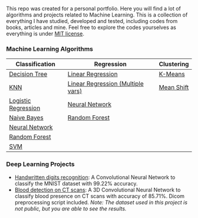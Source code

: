 This repo was created for a personal portfolio. Here you will find a lot of algorithms and projects related to Machine Learning. This is a collection of everything I have studied, developed and tested, including codes from books, articles and mine. Feel free to explore the codes yourselves as everything is under [MIT license](https://opensource.org/licenses/MIT "MIT license").

### Machine Learning Algorithms

| Classification  | Regression | Clustering |
| ------------- | ------------- | ------------- |
| [Decision Tree](Random%20Forests.ipynb) | [Linear Regression](Linear%20Regression.ipynb) | [K-Means](K-Means.ipynb) |
| [KNN](KNN.ipynb) | [Linear Regression (Multiple vars)](Linear%20Regression%20with%20Multiple%20Variables.ipynb)  | [Mean Shift](Mean%20Shift.ipynb)  |
| [Logistic Regression](Logistic%20Regression.ipynb) | [Neural Network](Neural%20Network%20Regression.ipynb)  |  |
| [Naive Bayes](Naive%20Bayes.ipynb) | [Random Forest](Random%20Forests.ipynb)  |  | 
| [Neural Network](Neural%20Network%20MNIST.ipynb) |  |  | 
| [Random Forest](Random%20Forests.ipynb) |  |  | 
| [SVM](SVM.ipynb) |  |  |  | 

### Deep Learning Projects
- [Handwritten digits recognition](CNN%20MNIST.ipynb): A Convolutional Neural Network to classify the MNIST dataset with 99.22% accuracy.
- [Blood detection on CT scans](CNN3D%20DICOM.ipynb): A 3D Convolutional Neural Network to classify blood presence on CT scans with accuracy of 85.71%. Dicom preprocessing script included.
*Note: The dataset used in this project is not public, but you are able to see the results.*
